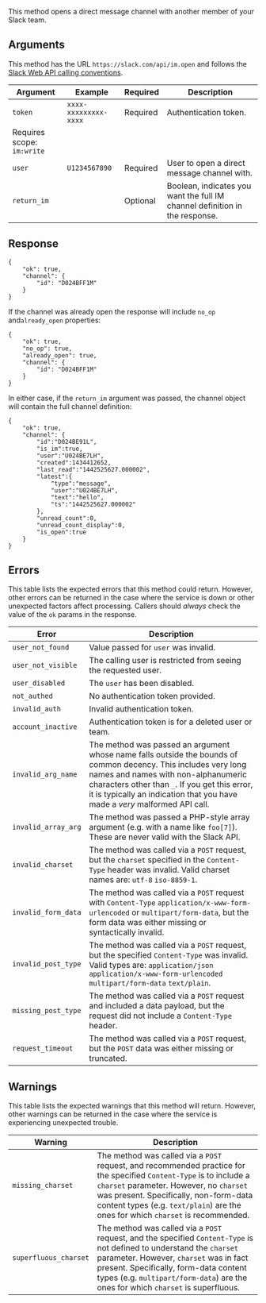 This method opens a direct message channel with another member of your Slack team.

## Arguments

This method has the URL `https://slack.com/api/im.open` and follows the [Slack Web API calling conventions](/web#basics).

| Argument | Example | Required | Description |
| --- | --- | --- | --- |
| `token` | `xxxx-xxxxxxxxx-xxxx` | Required | Authentication token.  
Requires scope: `im:write` |
| `user` | `U1234567890` | Required | User to open a direct message channel with. |
| `return_im` | &nbsp; | Optional | Boolean, indicates you want the full IM channel definition in the response. |

## Response

```
{
    "ok": true,
    "channel": {
        "id": "D024BFF1M"
    }
}
```

If the channel was already open the response will include `no_op` and`already_open` properties:

```
{
    "ok": true,
    "no_op": true,
    "already_open": true,
    "channel": {
        "id": "D024BFF1M"
    }
}
```

In either case, if the `return_im` argument was passed, the channel object will contain the full channel definition:

```
{
    "ok": true,
    "channel": {
        "id":"D024BE91L",
        "is_im":true,
        "user":"U024BE7LH",
        "created":1434412652,
        "last_read":"1442525627.000002",
        "latest":{
            "type":"message",
            "user":"U024BE7LH",
            "text":"hello",
            "ts":"1442525627.000002"
        },
        "unread_count":0,
        "unread_count_display":0,
        "is_open":true
    }
}
```

## Errors

This table lists the expected errors that this method could return. However, other errors can be returned in the case where the service is down or other unexpected factors affect processing. Callers should _always_ check the value of the `ok` params in the response.

| Error | Description |
| --- | --- |
| `user_not_found` | Value passed for `user` was invalid. |
| `user_not_visible` | The calling user is restricted from seeing the requested user. |
| `user_disabled` | The `user` has been disabled. |
| `not_authed` | No authentication token provided. |
| `invalid_auth` | Invalid authentication token. |
| `account_inactive` | Authentication token is for a deleted user or team. |
| `invalid_arg_name` | The method was passed an argument whose name falls outside the bounds of common decency. This includes very long names and names with non-alphanumeric characters other than `_`. If you get this error, it is typically an indication that you have made a _very_ malformed API call. |
| `invalid_array_arg` | The method was passed a PHP-style array argument (e.g. with a name like `foo[7]`). These are never valid with the Slack API. |
| `invalid_charset` | The method was called via a `POST` request, but the `charset` specified in the `Content-Type` header was invalid. Valid charset names are: `utf-8` `iso-8859-1`. |
| `invalid_form_data` | The method was called via a `POST` request with `Content-Type` `application/x-www-form-urlencoded` or `multipart/form-data`, but the form data was either missing or syntactically invalid. |
| `invalid_post_type` | The method was called via a `POST` request, but the specified `Content-Type` was invalid. Valid types are: `application/json` `application/x-www-form-urlencoded` `multipart/form-data` `text/plain`. |
| `missing_post_type` | The method was called via a `POST` request and included a data payload, but the request did not include a `Content-Type` header. |
| `request_timeout` | The method was called via a `POST` request, but the `POST` data was either missing or truncated. |

## Warnings

This table lists the expected warnings that this method will return. However, other warnings can be returned in the case where the service is experiencing unexpected trouble.

| Warning | Description |
| --- | --- |
| `missing_charset` | The method was called via a `POST` request, and recommended practice for the specified `Content-Type` is to include a `charset` parameter. However, no `charset` was present. Specifically, non-form-data content types (e.g. `text/plain`) are the ones for which `charset` is recommended. |
| `superfluous_charset` | The method was called via a `POST` request, and the specified `Content-Type` is not defined to understand the `charset` parameter. However, `charset` was in fact present. Specifically, form-data content types (e.g. `multipart/form-data`) are the ones for which `charset` is superfluous. |

